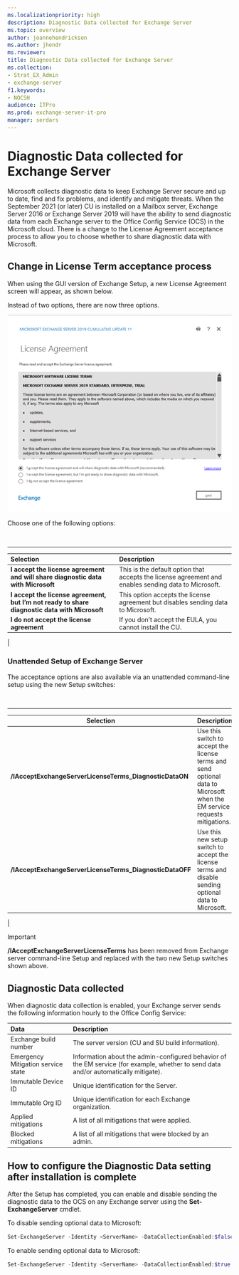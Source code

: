```yaml
---
ms.localizationpriority: high
description: Diagnostic Data collected for Exchange Server
ms.topic: overview
author: joannehendrickson
ms.author: jhendr
ms.reviewer:
title: Diagnostic Data collected for Exchange Server
ms.collection:
- Strat_EX_Admin
- exchange-server
f1.keywords:
- NOCSH
audience: ITPro
ms.prod: exchange-server-it-pro
manager: serdars
---
```

# Diagnostic Data collected for Exchange Server

Microsoft collects diagnostic data to keep Exchange Server secure and up to date, find and fix problems, and identify and mitigate threats. When the September 2021 (or later) CU is installed on a Mailbox server, Exchange Server 2016 or Exchange Server 2019 will have the ability to send diagnostic data from each Exchange server to the Office Config Service (OCS) in the Microsoft cloud. There is a change to the License Agreement acceptance process to allow you to choose whether to share diagnostic data with Microsoft.

## Change in License Term acceptance process

When using the GUI version of Exchange Setup, a new License Agreement screen will appear, as shown below.

Instead of two options, there are now three options.

![New exchange license agreement](media/exchange-license-acceptance-new.png)

Choose one of the following options:

<br>

****

|Selection|Description|
|:-----|:-----|
|**I accept the license agreement and will share diagnostic data with Microsoft**|This is the default option that accepts the license agreement and enables sending data to Microsoft.|
|**I accept the license agreement, but I’m not ready to share diagnostic data with Microsoft**| This option accepts the license agreement but disables sending data to Microsoft.|
|**I do not accept the license agreement**|If you don’t accept the EULA, you cannot install the CU.|
|

### Unattended Setup of Exchange Server

The acceptance options are also available via an unattended command-line setup using the new Setup switches:

<br>

****

|Selection|Description|
|---|---|
|**/IAcceptExchangeServerLicenseTerms_DiagnosticDataON**|Use this switch to accept the license terms and send optional data to Microsoft when the EM service requests mitigations.|
|**/IAcceptExchangeServerLicenseTerms_DiagnosticDataOFF**|Use this new setup switch to accept the license terms and disable sending optional data to Microsoft.|
|

> [!IMPORTANT]
> **/IAcceptExchangeServerLicenseTerms** has been removed from Exchange server command-line Setup and replaced with the two new Setup switches shown above.

## Diagnostic Data collected

When diagnostic data collection is enabled, your Exchange server sends the following information hourly to the Office Config Service:

|Data|Description|
|:-----|:-----|
|Exchange build number|The server version (CU and SU build information).|
|Emergency Mitigation service state|Information about the admin-configured behavior of the EM service (for example, whether to send data and/or automatically mitigate).|
|Immutable Device ID|Unique identification for the Server.|
|Immutable Org ID|Unique identification for each Exchange organization.|
|Applied mitigations|A list of all mitigations that were applied.|
|Blocked mitigations|A list of all mitigations that were blocked by an admin.|

## How to configure the Diagnostic Data setting after installation is complete

After the Setup has completed, you can enable and disable sending the diagnostic data to the OCS on any Exchange server using the **Set-ExchangeServer** cmdlet.

To disable sending optional data to Microsoft:

```Powershell
Set-ExchangeServer -Identity <ServerName> -DataCollectionEnabled:$false
```

To enable sending optional data to Microsoft:

```Powershell
Set-ExchangeServer -Identity <ServerName> -DataCollectionEnabled:$true
```
